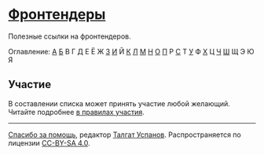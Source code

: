 # [Фронтендеры](Names.md)

Полезные ссылки на фронтендеров.

Оглавление: [А](Names.md#a) [Б](Names.md#b) В Г [Д](Names.md#d) Е Ё Ж [З](Names.md#z) [И](Names.md#i) Й [К](Names.md#k) [Л](Names.md#l) [М](Names.md#m) [Н](Names.md#n) [О](Names.md#o) [П](Names.md#p) Р [С](Names.md#s) Т [У](Names.md#u) Ф [Х](Names.md#h) Ц [Ч](Names.md#ch) [Ш](Names.md#sh) Щ Э Ю Я

## Участие

В составлении списка может принять участие любой желающий. Читайте подробнее [в правилах участия](Contributing.md).

---

[Спасибо за помощь](https://github.com/talgautb/frontender/graphs/contributors), редактор [Талгат Успанов](http://www.gtalk.kz). Распространяется по лицензии [CC-BY-SA 4.0](https://creativecommons.org/licenses/by-sa/4.0).
